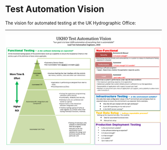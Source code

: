 # Test Automation Vision

The vision for automated testing at the UK Hydrographic Office:

---


![Test Automation Vision Diagram](test_automation_vision.png)
